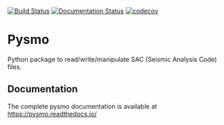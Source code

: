 [![Build Status](https://travis-ci.com/pysmo/pysmo.svg?branch=master)](https://travis-ci.com/pysmo/pysmo)
[![Documentation Status](https://readthedocs.org/projects/pysmo/badge/?version=latest)](https://pysmo.readthedocs.io/en/latest/?badge=latest)
[![codecov](https://codecov.io/gh/pysmo/pysmo/branch/master/graph/badge.svg?token=ZsHTBN4rxF)](https://codecov.io/gh/pysmo/pysmo)

Pysmo
=====

Python package to read/write/manipulate SAC (Seismic Analysis Code) files.

Documentation
-------------

The complete pysmo documentation is available at https://pysmo.readthedocs.io/
